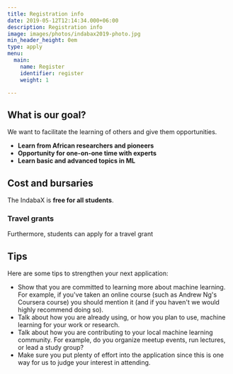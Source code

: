 ```yaml
---
title: Registration info
date: 2019-05-12T12:14:34.000+06:00
description: Registration info
image: images/photos/indabax2019-photo.jpg
min_header_height: 0em
type: apply
menu:
  main:
    name: Register
    identifier: register
    weight: 1

---
```


## What is our goal?
We want to facilitate the learning of others and give them opportunities.

- **Learn from African researchers and pioneers**
- **Opportunity for one-on-one time with experts**
- **Learn basic and advanced topics in ML**

## Cost and bursaries

The IndabaX is **free for all students**.

### Travel grants
Furthermore, students can apply for a travel grant

## Tips

Here are some tips to strengthen your next application:

- Show that you are committed to learning more about machine learning. For example, if you've taken an online course (such as Andrew Ng's Coursera course) you should mention it (and if you haven't we would highly recommend doing so).
- Talk about how you are already using, or how you plan to use, machine learning for your work or research.
- Talk about how you are contributing to your local machine learning community. For example, do you organize meetup events, run lectures, or lead a study group?
- Make sure you put plenty of effort into the application since this is one way for us to judge your interest in attending.
